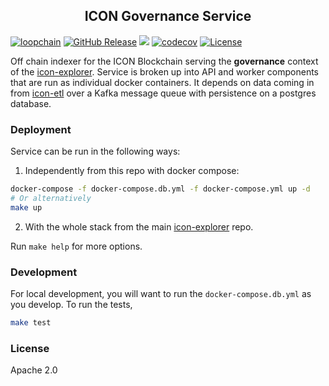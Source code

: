 <p align="center">
  <h2 align="center">ICON Governance Service</h2>
</p>

[![loopchain](https://img.shields.io/badge/ICON-API-blue?logoColor=white&logo=icon&labelColor=31B8BB)](https://shields.io) [![GitHub Release](https://img.shields.io/github/release/geometry-labs/icon-governance.svg?style=flat)]() ![](https://github.com/geometry-labs/icon-governance/workflows/push-main/badge.svg?branch=main) [![codecov](https://codecov.io/gh/geometry-labs/icon-governance/branch/main/graph/badge.svg)](https://codecov.io/gh/geometry-labs/icon-governance) [![License](https://img.shields.io/badge/License-Apache_2.0-blue.svg)](https://opensource.org/licenses/Apache-2.0)

Off chain indexer for the ICON Blockchain serving the **governance** context of the [icon-explorer](https://github.com/geometry-labs/icon-explorer). Service is broken up into API and worker components that are run as individual docker containers. It depends on data coming in from [icon-etl](https://github.com/geometry-labs/icon-etl) over a Kafka message queue with persistence on a postgres database.

### Deployment

Service can be run in the following ways:

1. Independently from this repo with docker compose:
```bash
docker-compose -f docker-compose.db.yml -f docker-compose.yml up -d
# Or alternatively
make up
```

2. With the whole stack from the main [icon-explorer](https://github.com/geometry-labs/icon-explorer) repo.

Run `make help` for more options.

### Development

For local development, you will want to run the `docker-compose.db.yml` as you develop. To run the tests,

```bash
make test
```

### License

Apache 2.0
